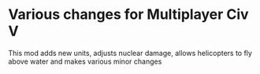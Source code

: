 # Various changes for Multiplayer Civ V

This mod adds new units, adjusts nuclear damage, allows helicopters to fly above water and makes various minor changes
